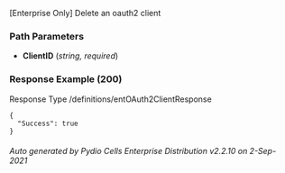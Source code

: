 






 
[Enterprise Only] Delete an oauth2 client  


### Path Parameters

 - **ClientID** (_string, required_) 




### Response Example (200)
Response Type /definitions/entOAuth2ClientResponse

```
{
  "Success": true
}
```




###### Auto generated by Pydio Cells Enterprise Distribution v2.2.10 on 2-Sep-2021
